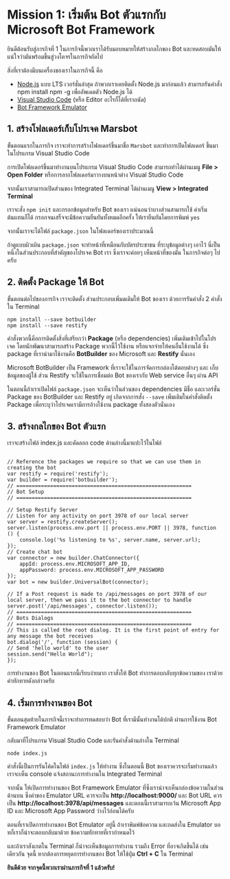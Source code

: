 
# Mission 1: เริ่มต้น Bot ตัวแรกกับ Microsoft Bot Framework

ยินดีต้อนรับสู่ภารกิจที่ 1 ในภารกิจนี้พวกเราได้รับมอบหมายให้สร้างกลไกของ Bot และทดสอบมันให้แน่ใจว่ามันพร้อมขึ้นสู่วงโคจรในภารกิจถัดไป

สิ่งที่เราต้องมีบนเครื่องของเราในภารกิจนี้ คือ
- [Node.js](https://nodejs.org/en/) แบบ LTS เวอร์ชั่นล่าสุด ถ้าพวกเราเคยติดตั้ง Node.js มาก่อนแล้ว
สามารถรันคำสั่ง npm install npm -g เพื่ออัพเดตตัว Node.js ได้
- [Visual Studio Code](https://code.visualstudio.com/) (หรือ Editor อะไรก็ได้ที่เราถนัด)
- [Bot Framework Emulator](https://emulator.botframework.com/)

## 1. สร้างโฟลเดอร์เก็บโปรเจค Marsbot

ขั้นตอนแรกในภารกิจ เราจะทำการสร้างโฟลเดอร์ขึ้นมาชื่อ `Marsbot` และทำการเปิดโฟลเดอร์
ขึ้นมาในโปรแกรม Visual Studio Code

การเปิดโฟลเดอร์ขึ้นมาทำงานบนโปรแกรม Visual Studio Code สามารถทำได้ผ่านเมนู
**File > Open Folder** หรือการลากโฟลเดอร์มาวางบนหน้าต่าง Visual Studio Code

จากนั้นเราสามารถเปิดส่วนของ Integrated Terminal ได้ผ่านเมนู **View > Integrated Terminal**

เราจะสั่ง `npm init` และกรอกข้อมูลสำหรับ Bot ของเรา แน่นอนว่าบางส่วนสามารถใช้
ค่าเริ่มต้นแทนก็ได้ กรอกจนเสร็จจะมีข้อความยืนยันทั้งหมดอีกครั้ง ให้เรายืนยันโดยการพิมพ์ `yes` 

จากนั้นเราจะได้ไฟล์ `package.json` ในโฟลเดอร์ของเราประมาณนี้



ถ้าดูแบบผิวเผิน `package.json` จะทำหน้าที่เหมือนกับบัตรประชาชน ที่ระบุข้อมูลต่างๆ
เอาไว้ นี่เป็นหนึ่งในส่วนประกอบที่สำคัญของโปรเจค Bot เรา ซึ่งเราจะค่อยๆ เห็นหน้าที่ของมัน
ในภารกิจต่อๆ ไปครับ

## 2. ติดตั้ง Package ให้ Bot

ขั้นตอนต่อไปของภารกิจ เราจะติดตั้ง ส่วนประกอบเพิ่มดเติมให้ Bot ของเรา ด้วยการรันคำสั่ง 2
คำสั่งใน Terminal

```
npm install --save botbuilder
npm install --save restify
```

คำสั่งพวกนี้คือการติดตั้งสิ่งที่เสรียกว่า **Package** (หรือ dependencies) เพิ่มเติมเข้าไปในโปรเจค โดยนักพัฒนาสามารถสร้าง Package พวกนี้ไว้ใช้งาน หรือแจกจ่ายให้คนอื่นใช้งานได้ ซึ่ง package ที่เรานำมาใช้งานคือ **BotBuilder** ของ Microsoft และ **Restify** นั่นเอง

Microsoft BotBuilder เป็น Framework ที่เราจะใช้ในการจัดการกล่องโต้ตอบต่างๆ และ
เก็บข้อมูลของผู้ใช้ ส่วน Restify จะใช้ในการเชื่อมต่อ Bot ของเรากับ Web service อื่นๆ ผ่าน API

ในตอนนี้ถ้าเราเปิดไฟล์ `package.json` จะเห็นว่าในส่วนของ dependencies มีชื่อ
และเวอร์ชั่น Package ของ BotBuilder และ Restify อยู่ เกิดจากการสั่ง `--save` เพิ่มเติมในคำสั่งติดตั้ง Package เพื่อระบุว่าโปรเจคเรามีการอ้างใช้งาน package ทั้งสองตัวนั่นเอง

## 3. สร้างกลไกของ Bot ตัวแรก

เราจะสร้างไฟล์ index.js และคัดลอก code ด้านล่างนี้มาแปะไว้ในไฟล์

```

// Reference the packages we require so that we can use them in creating the bot
var restify = require('restify');
var builder = require('botbuilder');
// =========================================================
// Bot Setup
// =========================================================

// Setup Restify Server
// Listen for any activity on port 3978 of our local server
var server = restify.createServer();
server.listen(process.env.port || process.env.PORT || 3978, function () {
	console.log('%s listening to %s', server.name, server.url);
});
// Create chat bot
var connector = new builder.ChatConnector({
	appId: process.env.MICROSOFT_APP_ID,
	appPassword: process.env.MICROSOFT_APP_PASSWORD
});
var bot = new builder.UniversalBot(connector);

// If a Post request is made to /api/messages on port 3978 of our local server, then we pass it to the bot connector to handle
server.post('/api/messages', connector.listen());
// =========================================================
// Bots Dialogs 
// =========================================================
// This is called the root dialog. It is the first point of entry for any message the bot receives
bot.dialog('/', function (session) {
// Send 'hello world' to the user
session.send("Hello World");
});

```

การทำงานของ Bot ในตอนแรกนี้เรียบง่ายมาก เราสั่งให้ Bot ทำการตอบกลับทุกข้อความของ
เราด้วยคำทักทายดังกล่าวครับ

## 4. เริ่มการทำงานของ Bot

ขั้นตอนสุดท้ายในภารกิจนี้เราจะทำการทดสอบว่า Bot ที่เรามีนั้นทำงานได้ปกติ ผ่านการใช้งาน
Bot Framework Emulator 

กลับมาที่โปรแกรม Visual Studio Code และรันคำสั่งด้านล่างใน Terminal

```
node index.js
```

คำสั่งนี้เป็นการรันโค้ดในไฟล์ `index.js` ให้ทำงาน ซึ่งในตอนนี้ Bot ของเราควรจะเริ่มทำงานแล้ว เราจะเห็น console แจ้งสถานะการทำงานใน Integrated Terminal

จากนั้น ให้เปิดการทำงานของ Bot Framework Emulator ที่ซึ่งเราน่าจะเห็นกล่องข้อความในส่วนด้านบน ซึ่งค่าของ Emulator URL ควรจะเป็น **http://localhost:9000/** และ Bot URL ควรเป็น **http://localhost:3978/api/messages** และตอนนี้เราสามารถเว้น Microsoft App ID และ Microsoft App Password ว่างไว้ก่อนได้ครับ

ตอนที่เราเปิดการทำงานของ Bot Emulator อยู่นี้ ถ้าเราพิมพ์ข้อความ และกดส่งใน Emulator บอทก็เราก็น่าจะตอบกลับมาด้วย ข้อความทักทายที่เรากำหนดไว้

และถ้าเราสังเกตใน Terminal ก็น่าจะเห็นข้อมูลการทำงาน รวมถึง Error ที่อาจเกิดขึ้นได้
เช่นเดียวกัน จุดนี้ หากต้องการหยุดการทำงานของ Bot ให้ใช้ปุ่ม **Ctrl + C** ใน Terminal

**ยินดีด้วย จากจุดนี้พวกเราผ่านภารกิจที่ 1 แล้วครับ!**